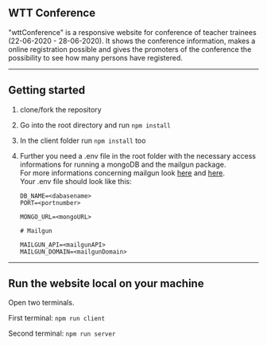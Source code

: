 ## WTT Conference

"wttConference" is a responsive website for conference of teacher trainees (22-06-2020 - 28-06-2020).
It shows the conference information, makes a online registration possible and gives the promoters of the conference the possibility to see how many persons have registered.

---

## Getting started

1. clone/fork the repository

2. Go into the root directory and run `npm install`

3. In the client folder run `npm install` too

4. Further you need a .env file in the root folder with the necessary access informations for running a mongoDB and the mailgun package.  
   For more informations concerning mailgun look [here](https://github.com/mailgun/mailgun-js) and [here](https://www.mailgun.com/).  
   Your .env file should look like this:

   ```
   DB_NAME=<dabasename>
   PORT=<portnumber>

   MONGO_URL=<mongoURL>

   # Mailgun

   MAILGUN_API=<mailgunAPI>
   MAILGUN_DOMAIN=<mailgunDomain>
   ```

---

## Run the website local on your machine

Open two terminals.

First terminal: `npm run client`

Second terminal: `npm run server`
